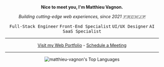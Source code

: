**<p align="center">Nice to meet you, I'm Matthieu Vagnon.</p>**
*<p align="center">Building cutting-edge web experiences, since 2021 🇫🇷🇨🇭🇯🇵</p>*
<p align="center"><kbd>Full-Stack Engineer</kbd> <kbd>Front-End Specialist</kbd> <kbd>UI/UX Designer</kbd> <kbd>AI SaaS Specialist</kbd></p>

---

<div align="center">

<a href="https://mvagnon.dev" target="_blank">Visit my Web Portfolio</a> - <a href="https://cal.com/matthieu-vagnon" target="_blank">Schedule a Meeting</a>

</div>

---

<div align="center">

![matthieu-vagnon's Top Languages](https://github-readme-stats.vercel.app/api/top-langs/?username=matthieu-vagnon&theme=graywhite&show_icons=true&hide_border=true)
  
</div>
